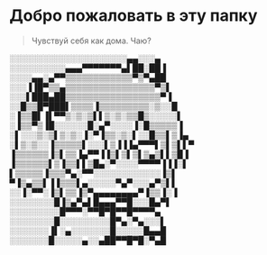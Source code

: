 Добро пожаловать в эту папку
========================
> Чувствуй себя как дома. Чаю?

░░░░░░░░░░░░░░░░░░░░░▄▄░░░▄  
░░░░░░░░░░▄▄▄▀▀▀▀▀▀▀▄▌██░██▐  
░░░░▄▄░▄▀▀▒▒▒▒▒▒▒▒▒▒▒▒▀▒▀▄██  
░░░▐▐█▀▒▒▄▒▒▒▒▒▒▒▒▒▒▒▒▒▒▒▒▀▒▌  
░░░▌███▄██▒▒▒▒▒▒▒▒▒▒▒▒▒▒▒▒▒▀▐  
░░█▒▒█▀███▌▒▒▒▒▐▒▒▒▒▒▒▒▒▒░▒░░█  
░▐▒▒█▌▐▌▀▀▒░▒░▒▌▌▒░▒░▒▒█▒░░░░░▌  
░▐▒▒▀▒▐█░░░░░░█░▄▀░░░░▐░█▒▒▒▒▒▐  
░▌░░░▒░▒▌▒░▒░▐░▀▐▒▒░▒░▌░░█▒▒▌▒▐▄  
░▌▒░▒░░▐▒▒▒▒▒▌░░░▌▒▐▐▐▄▀▀▀▌▒▌▒▌▌▀  
▐▒▒▒▒▒▒▐▒▌▒▒▐▄▀▀▐▐▒▌▒▌▒▌▒▄▒▌▌▒█▐  
▐▒▒▒▒▒▒▌▒▐▒▒▌▌▒█▄░▀░░░░▀▀▀▀▐▐▐░▌  
▌▒▒▒▒▒▐▒▒▒▀▄░▀▀░░░░░░░░░░░░▐▒▌  
▀▐▒▄▒▒▌▐▐▒▒▒▌▄░░░░░▀▄▀░░░▄▀▒▌▌  
░░▐░▀▀░▐▒▌▒▒▐▒▀▄▄▄▄▄▄▄▄▀▐▒▒▐░▐  
░░░░░░░░█▐▒▄▀▄▌█▄▄▄▀▀█░░░█▄▀▌  
░░░░░░░░░█▀▀▀░▀▀█▀█▀▀█▀▀▀▀▄  
░░░░░░░░█░░░░░░░░░█▀▄░▀▄░░░▌  
░░░░░░░▐▌░▄░░░░░░░█░░░░░█▄▄█  
░░░░░░░█░░░░░▄░░▄██▀▀█▀█░▀▄█  
